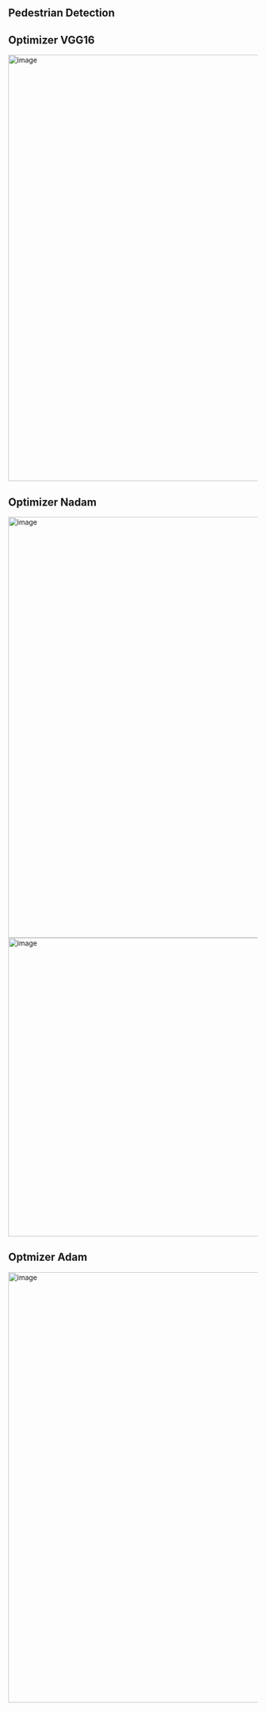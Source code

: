 ## Pedestrian Detection


## Optimizer VGG16


<img width="861" alt="image" src="https://github.com/artisanvaultcode/predestrianRCNN/assets/84333313/bb80510f-8d51-49cc-9adb-705bdae23b53">


## Optimizer Nadam


<img width="850" alt="image" src="https://github.com/artisanvaultcode/predestrianRCNN/assets/84333313/e7608784-b74f-4d44-a34c-c1bf2a1f7c6d">

<img width="603" alt="image" src="https://github.com/artisanvaultcode/predestrianRCNN/assets/84333313/d3aa6305-5a4f-49b1-9533-d0cf04ffcca4">



## Optmizer Adam

<img width="869" alt="image" src="https://github.com/artisanvaultcode/predestrianRCNN/assets/84333313/2b51e79f-afb2-4e28-a1ab-b0ace4eda58d">
